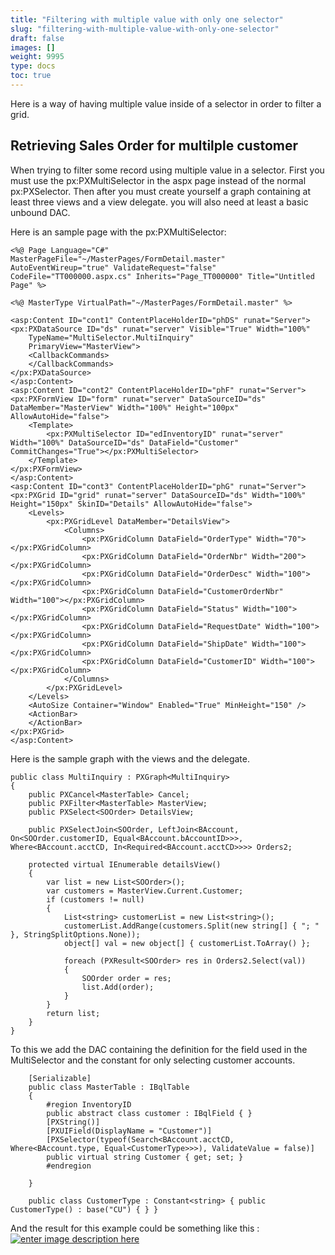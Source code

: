 ```yaml
---
title: "Filtering with multiple value with only one selector"
slug: "filtering-with-multiple-value-with-only-one-selector"
draft: false
images: []
weight: 9995
type: docs
toc: true
---
```


Here is a way of having multiple value inside of a selector in order to filter a grid.

## Retrieving Sales Order for multilple customer
When trying to filter some record using multiple value in a selector.
First you must use the px:PXMultiSelector in the aspx page instead of the normal px:PXSelector. Then after you must create yourself a graph containing at least three views and a view delegate. you will also need at least a basic unbound DAC.

Here is an sample page with the px:PXMultiSelector:

    <%@ Page Language="C#" MasterPageFile="~/MasterPages/FormDetail.master" AutoEventWireup="true" ValidateRequest="false" CodeFile="TT000000.aspx.cs" Inherits="Page_TT000000" Title="Untitled Page" %>

    <%@ MasterType VirtualPath="~/MasterPages/FormDetail.master" %>

    <asp:Content ID="cont1" ContentPlaceHolderID="phDS" runat="Server">
    <px:PXDataSource ID="ds" runat="server" Visible="True" Width="100%"
        TypeName="MultiSelector.MultiInquiry"
        PrimaryView="MasterView">
        <CallbackCommands>
        </CallbackCommands>
    </px:PXDataSource>
    </asp:Content>
    <asp:Content ID="cont2" ContentPlaceHolderID="phF" runat="Server">
    <px:PXFormView ID="form" runat="server" DataSourceID="ds" DataMember="MasterView" Width="100%" Height="100px" AllowAutoHide="false">
        <Template>
            <px:PXMultiSelector ID="edInventoryID" runat="server" Width="100%" DataSourceID="ds" DataField="Customer" CommitChanges="True"></px:PXMultiSelector>
        </Template>
    </px:PXFormView>
    </asp:Content>
    <asp:Content ID="cont3" ContentPlaceHolderID="phG" runat="Server">
    <px:PXGrid ID="grid" runat="server" DataSourceID="ds" Width="100%" Height="150px" SkinID="Details" AllowAutoHide="false">
        <Levels>
            <px:PXGridLevel DataMember="DetailsView">
                <Columns>
                    <px:PXGridColumn DataField="OrderType" Width="70"></px:PXGridColumn>
                    <px:PXGridColumn DataField="OrderNbr" Width="200"></px:PXGridColumn>
                    <px:PXGridColumn DataField="OrderDesc" Width="100"></px:PXGridColumn>
                    <px:PXGridColumn DataField="CustomerOrderNbr" Width="100"></px:PXGridColumn>
                    <px:PXGridColumn DataField="Status" Width="100"></px:PXGridColumn>
                    <px:PXGridColumn DataField="RequestDate" Width="100"></px:PXGridColumn>
                    <px:PXGridColumn DataField="ShipDate" Width="100"></px:PXGridColumn>
                    <px:PXGridColumn DataField="CustomerID" Width="100"></px:PXGridColumn>
                </Columns>
            </px:PXGridLevel>
        </Levels>
        <AutoSize Container="Window" Enabled="True" MinHeight="150" />
        <ActionBar>
        </ActionBar>
    </px:PXGrid>
    </asp:Content>

Here is the sample graph with the views and the delegate.

    public class MultiInquiry : PXGraph<MultiInquiry>
    {
        public PXCancel<MasterTable> Cancel;
        public PXFilter<MasterTable> MasterView;
        public PXSelect<SOOrder> DetailsView;
    
        public PXSelectJoin<SOOrder, LeftJoin<BAccount, On<SOOrder.customerID, Equal<BAccount.bAccountID>>>, Where<BAccount.acctCD, In<Required<BAccount.acctCD>>>> Orders2;
    
        protected virtual IEnumerable detailsView()
        {
            var list = new List<SOOrder>();
            var customers = MasterView.Current.Customer;
            if (customers != null)
            {
                List<string> customerList = new List<string>();
                customerList.AddRange(customers.Split(new string[] { "; " }, StringSplitOptions.None));
                object[] val = new object[] { customerList.ToArray() };

                foreach (PXResult<SOOrder> res in Orders2.Select(val))
                {
                    SOOrder order = res;
                    list.Add(order);
                }
            }
            return list;
        }
    }
To this we add the DAC containing the definition for the field used in the MultiSelector and the constant for only selecting customer accounts.

        [Serializable]
        public class MasterTable : IBqlTable
        {
            #region InventoryID
            public abstract class customer : IBqlField { }
            [PXString()]
            [PXUIField(DisplayName = "Customer")]
            [PXSelector(typeof(Search<BAccount.acctCD, Where<BAccount.type, Equal<CustomerType>>>), ValidateValue = false)]
            public virtual string Customer { get; set; }
            #endregion

        }

        public class CustomerType : Constant<string> { public CustomerType() : base("CU") { } }

And the result for this example could be something like this : 
[![enter image description here][1]][1]


  [1]: https://i.stack.imgur.com/h7Ryc.jpg

